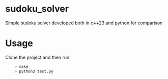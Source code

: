 # sudoku_solver
Simple sudoku solver developed both in c++23 and python for comparison

# Usage
Clone the project and then run:
```bash
    > make
    > python3 test.py
```